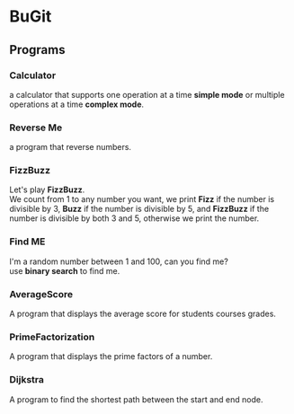 # BuGit


## Programs

### Calculator
a calculator that supports one operation at a time **simple mode** or multiple operations at a time **complex mode**.


### Reverse Me
a program that reverse numbers.


### FizzBuzz
Let's play **FizzBuzz**.\
We count from 1 to any number you want, we print **Fizz** if the number is divisible by 3, **Buzz** if the number is divisible by 5, and **FizzBuzz** if the number is divisible by both 3 and 5, otherwise we print the number.


### Find ME

I'm a random number between 1 and 100, can you find me?\
use **binary search** to find me.

### AverageScore

A program that displays the average score for students courses grades.


### PrimeFactorization 

A program that displays the prime factors of a number.


### Dijkstra

A program to find the shortest path between the start and end node.
